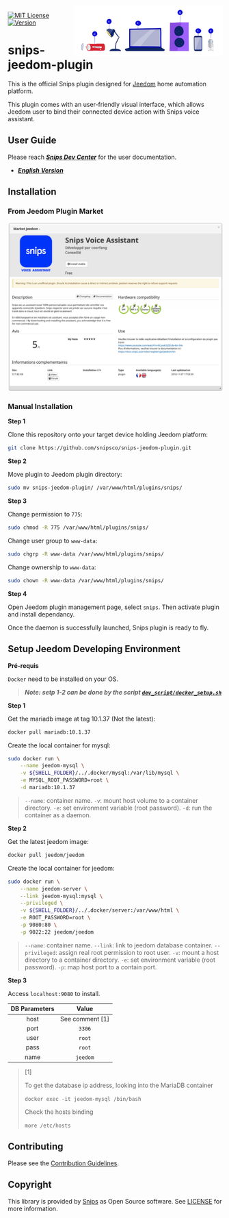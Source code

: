 <img align="right" src="/docs/AI_devices.png" width="350">

[![MIT License](https://img.shields.io/badge/license-MIT-blue.svg)](https://github.com/snipsco/snips-jeedom-plugin/blob/master/LICENSE)
[![Version](https://img.shields.io/badge/version-0.1.2-brightgreen.svg)](https://github.com/snipsco/snips-jeedom-plugin/blob/master/CHANGE_LOG.md)

# snips-jeedom-plugin

This is the official Snips plugin designed for [Jeedom](https://www.jeedom.com/) home automation platform.

This plugin comes with an user-friendly visual interface, which allows Jeedom user to bind their connected device action with Snips voice assistant.

## User Guide

Please reach ***[Snips Dev Center](https://docs.snips.ai/)*** for the user documentation.

- ***[English Version](https://docs.snips.ai/articles/raspberrypi/jeedom/en)***

## Installation

### From Jeedom Plugin Market

<p align="center">
    <img src="docs/snips_jeedom_market.png" width="650">
</p>

### Manual Installation

**Step 1**

Clone this repository onto your target device holding Jeedom platform:

```bash
git clone https://github.com/snipsco/snips-jeedom-plugin.git
```

**Step 2**

Move plugin to Jeedom plugin directory:

```bash
sudo mv snips-jeedom-plugin/ /var/www/html/plugins/snips/
```

**Step 3**

Change permission to `775`:

```bash
sudo chmod -R 775 /var/www/html/plugins/snips/
```

Change user group to `www-data`:

```bash
sudo chgrp -R www-data /var/www/html/plugins/snips/
```

Change ownership to `www-data`:

```bash
sudo chown -R www-data /var/www/html/plugins/snips/
```

**Step 4**

Open Jeedom plugin management page, select `snips`. Then activate plugin and install dependancy.

Once the daemon is successfully launched, Snips plugin is ready to fly.

## Setup Jeedom Developing Environment

**Pré-requis**

`Docker` need to be installed on your OS.

> ***Note: setp 1-2 can be done by the script [`dev_script/docker_setup.sh`](https://github.com/snipsco/Snips-Jeedom-Plugin/blob/master/dev_script/docker_setup.sh)***

**Step 1**

Get the mariadb image at tag 10.1.37 (Not the latest):

```bash
docker pull mariadb:10.1.37
```

Create the local container for mysql:

```bash
sudo docker run \
    --name jeedom-mysql \
    -v ${SHELL_FOLDER}/../.docker/mysql:/var/lib/mysql \
    -e MYSQL_ROOT_PASSWORD=root \
    -d mariadb:10.1.37
```

> `--name`: container name.
> `-v`: mount host volume to a container directory.
> `-e`: set environment variable (root password).
> `-d`: run the container as a daemon.

**Step 2**

Get the latest jeedom image:

```bash
docker pull jeedom/jeedom
```

Create the local container for jeedom:

```bash
sudo docker run \
    --name jeedom-server \
    --link jeedom-mysql:mysql \
    --privileged \
    -v ${SHELL_FOLDER}/../.docker/server:/var/www/html \
    -e ROOT_PASSWORD=root \
    -p 9080:80 \
    -p 9022:22 jeedom/jeedom
```

> `--name`: container name.
> `--link`: link to jeedom database container.
> `--privileged`: assign real root permission to root user.
> `-v`: mount a host directory to a container directory.
> `-e`: set environment variable (root password).
> `-p`: map host port to a contain port.

**Step 3**

Access `localhost:9080` to install.

| DB Parameters |  Value          |
| :---:         |  :---:          |
| host          | See comment [1] |
| port          | `3306`          |
| user          | `root`          |
| pass          | `root`          |
| name          | `jeedom`        |

> [1]
>
> To get the database ip address, looking into the MariaDB container
>
> `docker exec -it jeedom-mysql /bin/bash`
>
> Check the hosts binding
>
> `more /etc/hosts`

## Contributing

Please see the [Contribution Guidelines](https://github.com/snipsco/Snips-Jeedom-Plugin/blob/master/CONTRIBUTING.md).

## Copyright

This library is provided by [Snips](https://www.snips.ai) as Open Source software. See [LICENSE](https://github.com/snipsco/Snips-Jeedom-Plugin/blob/master/LICENSE) for more information.

